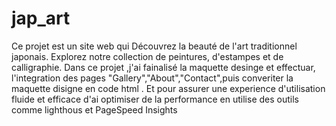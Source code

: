 # jap_art
Ce projet est un site web qui Découvrez la beauté de l'art traditionnel japonais. Explorez notre collection de peintures, d'estampes et de calligraphie.
Dans ce projet ,j'ai fainalisé la maquette desinge et effectuar, l'integration des pages "Gallery","About","Contact",puis converiter la maquette disigne en code html .
Et pour assurer une experience d'utilisation fluide et efficace d'ai optimiser de la performance  en utilise des outils comme lighthous et PageSpeed Insights
